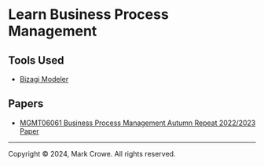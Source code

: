 
# Learn Business Process Management

## Tools Used

- [Bizagi Modeler](https://www.bizagi.com/en/products/bpm-suite/modeler "Bizagi Modeler")

## Papers

- [MGMT06061 Business Process Management Autumn Repeat 2022/2023 Paper](exam-papers/business-process-2023-repeat.md "MGMT06061 Business Process Management Autumn Repeat 2022/2023 Paper")

---

Copyright © 2024, Mark Crowe. All rights reserved.
